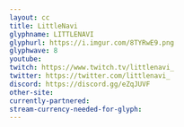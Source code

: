 ```yaml
---
layout: cc
title: LittleNavi
glyphname: LITTLENAVI
glyphurl: https://i.imgur.com/8TYRwE9.png
glyphwave: 8
youtube: 
twitch: https://www.twitch.tv/littlenavi_
twitter: https://twitter.com/littlenavi_
discord: https://discord.gg/eZqJUVF
other-site: 
currently-partnered: 
stream-currency-needed-for-glyph: 
---
```


